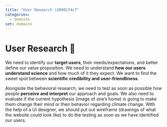 ```yaml
---
title: "User Research \U0001f4c7"
categories:
  - domains
set: domains
---
```


# User Research 📇

We need to identify our **target users**, their needs/expectations, and better define our value proposition. We need to understand **how our users understand science** and how much of it they expect. We want to find the sweet spot between **scientific credibility and user-friendliness**.

Alongside the behavioral research, we need to test as soon as possible how people **perceive and interpret** our approach and goals. We also need to evaluate if the current hypothesis (image of one’s home) is going to make them change their mind or their behavior regarding climate change. With the help of a UI designer, we should put out wireframe (drawings of what the website could look like) to do the testing as soon as we have identified our users.
